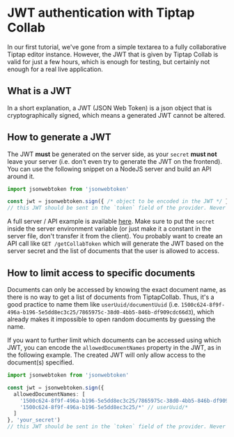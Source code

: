 # JWT authentication with Tiptap Collab

In our first tutorial, we've gone from a simple textarea to a fully collaborative Tiptap editor instance.
However, the JWT that is given by Tiptap Collab is valid for just a few hours, which is enough for testing,
but certainly not enough for a real live application.

## What is a JWT

In a short explanation, a JWT (JSON Web Token) is a json object that is cryptographically signed, which means a generated JWT cannot be altered.

## How to generate a JWT

The JWT **must** be generated on the server side, as your `secret` **must not** leave your server (i.e. don't even try to generate the JWT on the frontend).
You can use the following snippet on a NodeJS server and build an API around it.

```typescript
import jsonwebtoken from 'jsonwebtoken'

const jwt = jsonwebtoken.sign({ /* object to be encoded in the JWT */ }, 'your_secret')
// this JWT should be sent in the `token` field of the provider. Never expose 'your_secret' to a frontend!
```

A full server / API example is available [here](https://github.com/ueberdosis/tiptap-collab-replit/blob/main/src/server-collab.ts).
Make sure to put the `secret` inside the server environment variable (or just make it a constant in the server file, don't transfer it from the client).
You probably want to create an API call like `GET /getCollabToken` which will generate the JWT based on the server secret and the list of documents that the user is allowed to access.

## How to limit access to specific documents

Documents can only be accessed by knowing the exact document name, as there is no way to get a list of documents from TiptapCollab.
Thus, it's a good practice to name them like `userUuid/documentUuid` (i.e. `1500c624-8f9f-496a-b196-5e5dd8ec3c25/7865975c-38d0-4bb5-846b-df909cdc66d3`), which
already makes it impossible to open random documents by guessing the name.

If you want to further limit which documents can be accessed using which JWT, you can encode the `allowedDocumentNames` property in the JWT, as in the following
example. The created JWT will only allow access to the document(s) specified.

```typescript
import jsonwebtoken from 'jsonwebtoken'

const jwt = jsonwebtoken.sign({
  allowedDocumentNames: [
    '1500c624-8f9f-496a-b196-5e5dd8ec3c25/7865975c-38d0-4bb5-846b-df909cdc66d3', // userUuid/documentUuid
    '1500c624-8f9f-496a-b196-5e5dd8ec3c25/*' // userUuid/*
  ]
}, 'your_secret')
// this JWT should be sent in the `token` field of the provider. Never expose 'your_secret' to a frontend!
```
